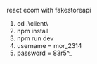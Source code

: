 react ecom with fakestoreapi

1) cd .\client\
2) npm install
3) npm run dev
4) username = mor_2314
5) password = 83r5^_
